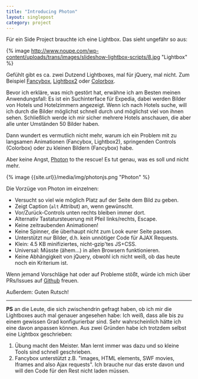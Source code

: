 ```yaml
---
title: "Introducing Photon"
layout: singlepost
category: project
---
```


Für ein Side Project brauchte ich eine Lightbox. Das sieht ungefähr so aus:

{% image http://www.noupe.com/wp-content/uploads/trans/images/slideshow-lightbox-scripts/8.jpg "Lightbox" %}

Gefühlt gibt es ca. zwei Dutzend Lightboxes, mal für jQuery, mal nicht. Zum Beispiel [Fancybox](http://fancyapps.com/fancybox/), [Lightbox2](http://lokeshdhakar.com/projects/lightbox2/) oder [Colorbox](http://www.jacklmoore.com/colorbox/).

Bevor ich erkläre, was mich gestört hat, erwähne ich am Besten meinen Anwendungsfall: Es ist ein Suchinterface für Expedia, dabei werden Bilder von Hotels und Hotelzimmern angezeigt. Wenn ich nach Hotels suche, will ich durch die Bilder möglichst schnell durch und möglichst viel von ihnen sehen. Schließlich werde ich mir sicher mehrere Hotels anschauen, die aber alle unter Umständen 50 Bilder haben.

Dann wundert es vermutlich nicht mehr, warum ich ein Problem mit zu langsamen Animationen (Fancybox, Lightbox2), springenden Controls (Colorbox) oder zu kleinen Bildern (Fancybox) habe.

Aber keine Angst, [Photon](http://prayerslayer.github.io/photon.js/) to the rescue! Es tut genau, was es soll und nicht mehr.

{% image {{site.url}}/media/img/photonjs.png "Photon" %}

Die Vorzüge von Photon im einzelnen:

* Versucht so viel wie möglich Platz auf der Seite dem Bild zu geben.
* Zeigt Caption (``alt`` Attribut) an, wenn gewünscht.
* Vor/Zurück-Controls unten rechts bleiben immer dort.
* Alternativ Tastatursteuerung mit Pfeil links/rechts, Escape.
* Keine zeitraubenden Animationen!
* Keine Spinner, die überhaupt nicht zum Look eurer Seite passen.
* Unterstützt nur Bilder, d.h. kein unnötiger Code für AJAX Requests.
* Klein: 4.5 KB minifiziertes, nicht-gzip'tes JS+CSS.
* Universal: Müsste (ähem...) in allen Browsern funktionieren.
* Keine Abhängigkeit von jQuery, obwohl ich nicht weiß, ob das heute noch ein Kriterium ist.

Wenn jemand Vorschläge hat oder auf Probleme stößt, würde ich mich über PRs/Issues auf [Github](https://github.com/prayerslayer/photon.js) freuen.

Außerdem: Guten Rutsch!

---

**PS** an die Leute, die sich zwischendrin gefragt haben, ob ich mir die Lightboxes auch mal genauer angesehen habe: Ich weiß, dass alle bis zu einem gewissen Grad konfigurierbar sind. Sehr wahrscheinlich hätte ich eine davon anpassen können. Aus zwei Gründen habe ich trotzdem selbst eine Lightbox geschrieben:

1. Übung macht den Meister. Man lernt immer was dazu und so kleine Tools sind schnell geschrieben.
2. Fancybox unterstützt z.B. "images, HTML elements, SWF movies, Iframes and also Ajax requests". Ich brauche nur das erste davon und will den Code für den Rest nicht laden müssen.